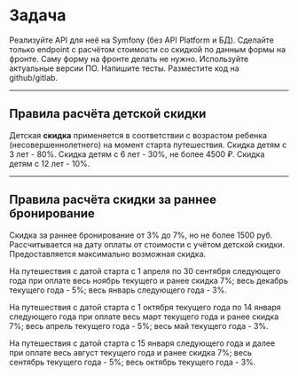 # Задача

Реализуйте API для неё на Symfony (без API Platform и БД).
Сделайте только endpoint с расчётом стоимости со скидкой по данным формы на фронте.
Саму форму на фронте делать не нужно.
Используйте актуальные версии ПО. Напишите тесты.
Разместите код на github/gitlab.

---

## Правила расчёта детской скидки
Детская **скидка** применяется в соответствии с возрастом ребенка (несовершеннолетнего) на
момент старта путешествия.
Скидка детям с 3 лет - 80%.
Скидка детям с 6 лет - 30%, не более 4500 ₽.
Скидка детям с 12 лет - 10%.

---

## Правила расчёта скидки за раннее бронирование
Скидка за раннее бронирование от 3% до 7%, но не более 1500 руб.
Рассчитывается на дату оплаты от стоимости с учётом детской скидки.
Предоставляется максимально возможная скидка.

На путешествия с датой старта с 1 апреля по 30 сентября следующего года при оплате весь
ноябрь текущего и ранее скидка 7%; весь декабрь текущего года - 5%; весь январь следующего
года - 3%.

На путешествия с датой старта с 1 октября текущего года по 14 января следующего года при
оплате весь март текущего года и ранее скидка 7%; весь апрель текущего года - 5%; весь май
текущего года - 3%.

На путешествия с датой старта с 15 января следующего года и далее при оплате весь август
текущего года и ранее скидка 7%; весь сентябрь текущего года - 5%; весь октябрь текущего
года - 3%.
